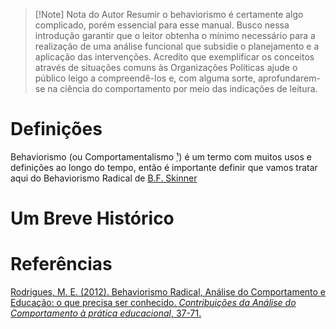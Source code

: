 > [!Note] Nota do Autor
> Resumir o behaviorismo é certamente algo complicado, porém essencial para esse manual. Busco nessa introdução garantir que o leitor obtenha o mínimo necessário para a realização de uma análise funcional que subsidie o planejamento e a aplicação das intervenções. Acredito que exemplificar os conceitos através de situações comuns às Organizações Políticas ajude o público leigo a compreendê-los e, com alguma sorte, aprofundarem-se na ciência do comportamento por meio das indicações de leitura. 

# Definições
Behaviorismo (ou Comportamentalismo <abbr title="Que na minha opinião é grande demais pra ser usado de forma prática, infelizmente.">¹</abbr>) é um termo com muitos usos e definições ao longo do tempo, então é importante definir que vamos tratar aqui do Behaviorismo Radical de [B.F. Skinner]()
# Um Breve Histórico

# Referências

[Rodrigues, M. E. (2012). Behaviorismo Radical, Análise do Comportamento e Educação: o que precisa ser conhecido. _Contribuições da Análise do Comportamento à prática educacional_, 37-71.](obsidian://open?vault=Manual%20Behaviorista%20da%20Organiza%C3%A7%C3%A3o%20Marxista&file=Bibliografia%2FContribui%C3%A7%C3%B5es%20da%20an%C3%A1lise%20do%20comportamento%20%C3%A0%20pr%C3%A1tica%20educacional.pdf)